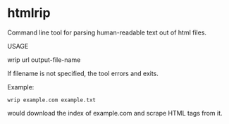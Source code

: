 # htmlrip
Command line tool for parsing human-readable text out of html files.

USAGE

wrip url output-file-name 

If filename is not specified, the tool errors and exits.

Example:

	wrip example.com example.txt

would download the index of example.com and scrape HTML tags from it.
